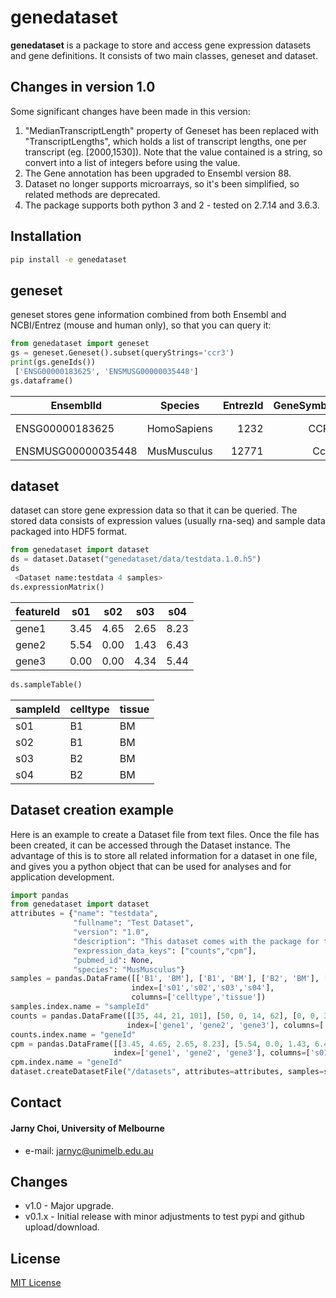 genedataset
======
**genedataset** is a package to store and access gene expression datasets and gene definitions. It consists of two main classes, geneset and dataset.

## Changes in version 1.0
Some significant changes have been made in this version:
1. "MedianTranscriptLength" property of Geneset has been replaced with "TranscriptLengths", which holds a list of transcript lengths, one per transcript (eg. [2000,1530]). Note that the value contained is a string, so convert into a list of integers before using the value.
2. The Gene annotation has been upgraded to Ensembl version 88.
3. Dataset no longer supports microarrays, so it's been simplified, so related methods are deprecated.
4. The package supports both python 3 and 2 - tested on 2.7.14 and 3.6.3.

## Installation
```bash
pip install -e genedataset
```

## geneset
geneset stores gene information combined from both Ensembl and NCBI/Entrez (mouse and human only), so that you can query it:
```python
from genedataset import geneset
gs = geneset.Geneset().subset(queryStrings='ccr3')
print(gs.geneIds())
 ['ENSG00000183625', 'ENSMUSG00000035448']
gs.dataframe()
```
 | EnsemblId          | Species     | EntrezId | GeneSymbol | Synonyms                     | Description                      | TranscriptLengths                             | Orthologue              |
 |--------------------|:-----------:|---------:|-----------:|-----------------------------:|---------------------------------:|----------------------------------------------:|------------------------:|
 | ENSG00000183625    | HomoSapiens | 1232     | CCR3       | CC-CKR-3|CD193|CKR3|CMKBR3   | C-C motif chemokine receptor 3   | [2000, 1581, 400, 436, 212, 1284, 1201, 1786] | ENSMUSG00000035448:Ccr3 |
 | ENSMUSG00000035448 | MusMusculus | 12771    | Ccr3       | CC-CKR3|CKR3|Cmkbr1l2|Cmkbr3 | chemokine (C-C motif) receptor 3 | [3272]                                        | ENSG00000183625:CCR3    |


## dataset
dataset can store gene expression data so that it can be queried. The stored data consists of expression values (usually rna-seq) and sample data packaged into HDF5 format.
```python
from genedataset import dataset
ds = dataset.Dataset("genedataset/data/testdata.1.0.h5")
ds
 <Dataset name:testdata 4 samples>
ds.expressionMatrix()
```
 | featureId | s01  | s02  | s03  | s04  |
 |---------|------|------|------|------|
 | gene1  | 3.45 | 4.65 | 2.65 | 8.23 |
 | gene2  | 5.54 | 0.00 | 1.43 | 6.43 |
 | gene3  | 0.00 | 0.00 | 4.34 | 5.44 |
 ```python
ds.sampleTable()
```
 | sampleId | celltype | tissue |
 |----------|----------|--------|
 | s01      | B1       | BM     |
 | s02      | B1       | BM     |
 | s03      | B2       | BM     |
 | s04      | B2       | BM     |

## Dataset creation example
Here is an example to create a Dataset file from text files. Once the file has been created, it can be accessed through the Dataset instance. The advantage of this is to store all related information for a dataset in one file, and gives you a python object that can be used for analyses and for application development.
```python
import pandas
from genedataset import dataset
attributes = {"name": "testdata",
              "fullname": "Test Dataset",
              "version": "1.0",
              "description": "This dataset comes with the package for testing purposes.",
              "expression_data_keys": ["counts","cpm"],
              "pubmed_id": None,
              "species": "MusMusculus"}
samples = pandas.DataFrame([['B1', 'BM'], ['B1', 'BM'], ['B2', 'BM'], ['B2', 'BM']],
                           index=['s01','s02','s03','s04'],
                           columns=['celltype','tissue'])
samples.index.name = "sampleId"
counts = pandas.DataFrame([[35, 44, 21, 101], [50, 0, 14, 62], [0, 0, 39, 73]],
                          index=['gene1', 'gene2', 'gene3'], columns=['s01', 's02', 's03', 's04'])
counts.index.name = "geneId"
cpm = pandas.DataFrame([[3.45, 4.65, 2.65, 8.23], [5.54, 0.0, 1.43, 6.43], [0.0, 0.0, 4.34, 5.44]],
                       index=['gene1', 'gene2', 'gene3'], columns=['s01', 's02', 's03', 's04'])
cpm.index.name = "geneId"
dataset.createDatasetFile("/datasets", attributes=attributes, samples=samples, expressions=[counts,cpm])

```

## Contact
#### Jarny Choi, University of Melbourne
* e-mail: jarnyc@unimelb.edu.au

## Changes 
* v1.0 - Major upgrade.
* v0.1.x - Initial release with minor adjustments to test pypi and github upload/download.

## License
[MIT License](LICENSE.txt)

